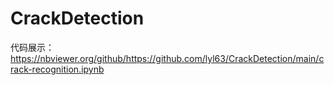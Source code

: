 # CrackDetection
代码展示：https://nbviewer.org/github/https://github.com/lyl63/CrackDetection/main/crack-recognition.ipynb

